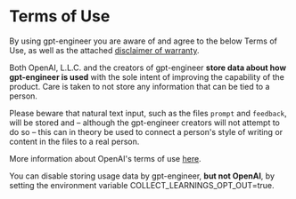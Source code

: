 # Terms of Use

By using gpt-engineer you are aware of and agree to the below Terms of Use, as well as the attached [disclaimer of warranty](https://github.com/AntonOsika/gpt-engineer/blob/main/DISCLAIMER.md).

Both OpenAI, L.L.C. and the creators of gpt-engineer **store data
about how gpt-engineer is used** with the sole intent of improving the capability of the product. Care is taken to not store any information that can be tied to a person.

Please beware that natural text input, such as the files `prompt` and `feedback`, will be stored and – although the gpt-engineer creators will not attempt to do so – this can in theory be used to connect a person's style of writing or content in the files to a real person.

More information about OpenAI's terms of use [here](https://openai.com/policies/terms-of-use).

You can disable storing usage data by gpt-engineer, **but not OpenAI**, by setting the environment variable COLLECT_LEARNINGS_OPT_OUT=true.
